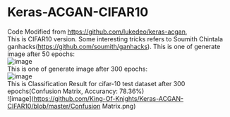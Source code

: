 # Keras-ACGAN-CIFAR10
Code Modified from https://github.com/lukedeo/keras-acgan,  
This is CIFAR10 version. Some interesting tricks refers to Soumith Chintala ganhacks(https://github.com/soumith/ganhacks). 
This is one of generate image after 50 epochs:  
![image](https://github.com/King-Of-Knights/Keras-ACGAN-CIFAR10/blob/master/generated_50.png)  
This is one of generate image after 300 epochs:  
![image](https://github.com/King-Of-Knights/Keras-ACGAN-CIFAR10/blob/master/generated_300.png)  
This is Classification Result for cifar-10 test dataset after 300 epochs(Confusion Matrix, Accurancy: 78.36%)  
![image](https://github.com/King-Of-Knights/Keras-ACGAN-CIFAR10/blob/master/Confusion Matrix.png)  
